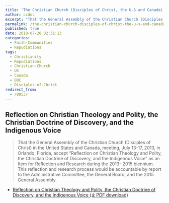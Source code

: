 ```yaml
---
title: 'The Christian Church (Disciples of Christ, the U.S and Canada) Repudiates the Doctrine of Discovery'
author: ccdoc
excerpt: "That the General Assembly of the Christian Church (Disciples of Christ) in the United States and Canada, meeting, July 13-17, 2013, in Orlando, Florida, accept 'Reflection on Christian Theology and Polity, the Christian Doctrine of Discovery, and the Indigenous Voice'."
permalink: /the-christian-church-disciples-of-christ-the-u-s-and-canada/
published: true
date: 2018-07-28 02:31:13
categories:
  - Faith-Communities
  - Repudiations
tags:
  - Christianity
  - Repudiations
  - Christian-Church
  - US
  - Canada
  - DOC
  - Disciples-of-Christ
redirect_from:
  - /8953/
---
```

## Reflection on Christian Theology and Polity, the Christian Doctrine of Discovery, and the Indigenous Voice
> That the General Assembly of the Christian Church (Disciples of Christ) in the United States and Canada, meeting, July 13-17, 2013, in Orlando, Florida, accept “Reflection on Christian Theology and Polity, the Christian Doctrine of Discovery, and the Indigenous Voice” as an Item for Reflection and Research during the 2013- 2015 biennium. This reflection and research process would be accountable by report to the Administrative Committee, the General Board, and the 2015 General Assembly.

*   [Reflection on Christian Theology and Polity, the Christian Doctrine of Discovery, and the Indigenous Voice (⤓ PDF download)](/assets/pdfs/GA-1324-Reflection-on-Christian-Theology-Final.pdf)
